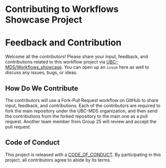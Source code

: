 Contributing to Workflows Showcase Project
================

# Feedback and Contribution

Welcome all the contributors\! Please share your input, feedback, and
contributions related to this workflow project via
[UBC-MDS/Workflows\_showcase](https://github.com/UBC-MDS/Workflows_showcase).
You can open up an `issue` here as well to discuss any issues, bugs, or
ideas.

## How Do We Contribute

The contributors will use a Fork-Pull Request workflow on GitHub to
share input, feedback, and contributions. Each of the contributors are
required to fork the main repository under the UBC-MDS organization, and
then send the contributions from the forked repository to the main one
as a pull request. Another team member from Group 25 will review and
accept the pull request.

## Code of Conduct

This project is released with a
[CODE\_OF\_CONDUCT](https://github.com/UBC-MDS/Workflows_showcase/blob/main/CODE_OF_CONDUCT.md).
By participating in this project, all contributors agree to abide by its
terms.
